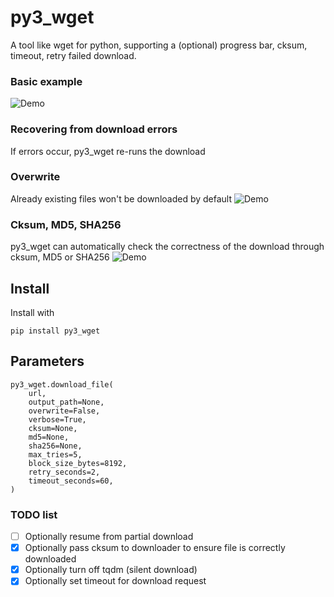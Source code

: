 # py3_wget

A tool like wget for python, supporting a (optional) progress bar, cksum, timeout, retry failed download.

### Basic example
![Demo](assets/e1.gif)

### Recovering from download errors
If errors occur, py3_wget re-runs the download

### Overwrite
Already existing files won't be downloaded by default
![Demo](assets/e3.gif)

### Cksum, MD5, SHA256
py3_wget can automatically check the correctness of the download through cksum, MD5 or SHA256
![Demo](assets/e4.gif)

## Install
Install with
```
pip install py3_wget
```

## Parameters
```
py3_wget.download_file(
    url,
    output_path=None,
    overwrite=False,
    verbose=True,
    cksum=None,
    md5=None,
    sha256=None,
    max_tries=5,
    block_size_bytes=8192,
    retry_seconds=2,
    timeout_seconds=60,
)
```

### TODO list
- [ ] Optionally resume from partial download
- [x] Optionally pass cksum to downloader to ensure file is correctly downloaded
- [x] Optionally turn off tqdm (silent download)
- [x] Optionally set timeout for download request
